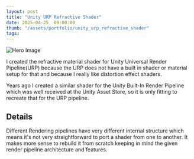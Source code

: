 ```yaml
---
layout: post
title: "Unity URP Refractive Shader"
date: 2025-04-25  09:00:00
thumb: "/assets/portfolio/unity_urp_refractive_shader"
tags:
---
```


![Hero Image](/assets/portfolio/unity_urp_refractive_shader/screen.png)

I created the refractive material shader for Unity Universal Render Pipeline(URP) because the URP does not have a built in shader or material setup for that and because I really like distortion effect shaders.

Years ago I created a similar shader for the Unity Built-In Render Pipeline which was well received at the Unity Asset Store, so it is only fitting to recreate that for the URP pipeline.

## Details

Different Rendering pipelines have very different internal structure which means it's not very straightforward to port a shader from one to another. It makes more sense to rebuild it from scratch keeping in mind the given render pipeline architecture and features.